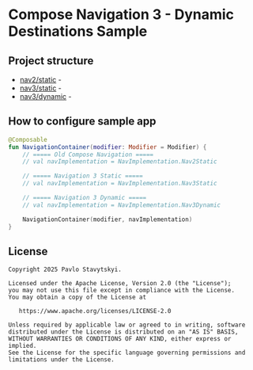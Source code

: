 # Compose Navigation 3 - Dynamic Destinations Sample

## Project structure

- [nav2/static](app/src/main/java/io/morfly/navsample/nav2/static/NavigationV2Static.kt) -
- [nav3/static](app/src/main/java/io/morfly/navsample/nav3/static/NavigationV3Static.kt) -
- [nav3/dynamic](app/src/main/java/io/morfly/navsample/nav3/dynamic/NavigationV3Dynamic.kt) -

## How to configure sample app

```kotlin
@Composable
fun NavigationContainer(modifier: Modifier = Modifier) {
    // ===== Old Compose Navigation =====
    // val navImplementation = NavImplementation.Nav2Static

    // ===== Navigation 3 Static =====
    // val navImplementation = NavImplementation.Nav3Static

    // ===== Navigation 3 Dynamic =====
    // val navImplementation = NavImplementation.Nav3Dynamic

    NavigationContainer(modifier, navImplementation)
}
```

## License

```
Copyright 2025 Pavlo Stavytskyi.

Licensed under the Apache License, Version 2.0 (the "License");
you may not use this file except in compliance with the License.
You may obtain a copy of the License at

   https://www.apache.org/licenses/LICENSE-2.0

Unless required by applicable law or agreed to in writing, software
distributed under the License is distributed on an "AS IS" BASIS,
WITHOUT WARRANTIES OR CONDITIONS OF ANY KIND, either express or implied.
See the License for the specific language governing permissions and
limitations under the License.
```
